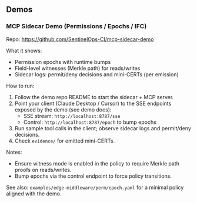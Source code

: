 ## Demos

### MCP Sidecar Demo (Permissions / Epochs / IFC)

Repo: https://github.com/SentinelOps-CI/mcp-sidecar-demo

What it shows:
- Permission epochs with runtime bumps
- Field-level witnesses (Merkle path) for reads/writes
- Sidecar logs: permit/deny decisions and mini-CERTs (per emission)

How to run:
1) Follow the demo repo README to start the sidecar + MCP server.
2) Point your client (Claude Desktop / Cursor) to the SSE endpoints exposed by the demo (see demo docs):
   - SSE stream: `http://localhost:8787/sse`
   - Control: `http://localhost:8787/epoch` to bump epochs
3) Run sample tool calls in the client; observe sidecar logs and permit/deny decisions.
4) Check `evidence/` for emitted mini-CERTs.

Notes:
- Ensure witness mode is enabled in the policy to require Merkle path proofs on reads/writes.
- Bump epochs via the control endpoint to force policy transitions.

See also: `examples/edge-middleware/perm/epoch.yaml` for a minimal policy aligned with the demo.



